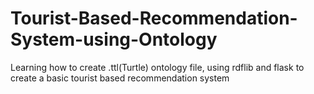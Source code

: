 # Tourist-Based-Recommendation-System-using-Ontology
Learning how to create .ttl(Turtle) ontology file, using rdflib and flask to create a basic tourist based recommendation system
